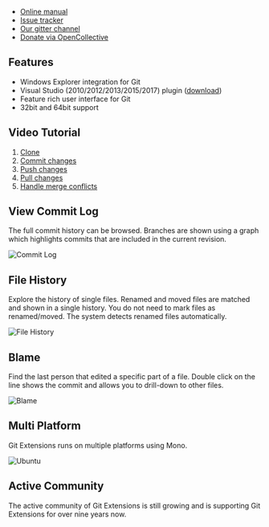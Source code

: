   * [Online manual](https://git-extensions-documentation.readthedocs.org/en/latest/)
  * [Issue tracker](http://github.com/gitextensions/gitextensions/issues)
  * [Our gitter channel](https://gitter.im/gitextensions/gitextensions?utm_source=badge&utm_medium=badge&utm_campaign=pr-badge&utm_content=badge)
  * [Donate via OpenCollective](https://opencollective.com/gitextensions)

## Features
  * Windows Explorer integration for Git
  * Visual Studio (2010/2012/2013/2015/2017) plugin ([download](https://marketplace.visualstudio.com/items?itemName=HenkWesthuis.GitExtensions))
  * Feature rich user interface for Git
  * 32bit and 64bit support

## Video Tutorial
  1. [Clone](http://www.youtube.com/watch?v=TlZXSkJGKF8)
  2. [Commit changes](http://www.youtube.com/watch?v=B8uvje6X7lo)
  3. [Push changes](http://www.youtube.com/watch?v=JByfXdbVAiE)
  4. [Pull changes](http://www.youtube.com/watch?v=9g8gXPsi5Ko)
  5. [Handle merge conflicts](http://www.youtube.com/watch?v=Kmc39RvuGM8)

## View Commit Log
The full commit history can be browsed. Branches are shown using a graph which highlights commits that are included in the current revision.

![Commit Log](images/commitlog205.png)

## File History
Explore the history of single files. Renamed and moved files are matched and shown in a single history. You do not need to mark files as renamed/moved. The system detects renamed files automatically.

![File History](images/FileHistory205.png)

## Blame
Find the last person that edited a specific part of a file. Double click on the line shows the commit and allows you to drill-down to other files.

![Blame](images/Blame205.png)

## Multi Platform
Git Extensions runs on multiple platforms using Mono.

![Ubuntu](images/GitExtensionsUbuntu205.png)

## Active Community
The active community of Git Extensions is still growing and is supporting Git Extensions for over nine years now.
